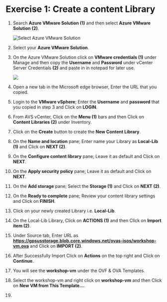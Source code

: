# Exercise 1: Create a content Library

1. Search **Azure VMware Solution (1)** and then select **Azure VMware Solution (2)**.

   ![](.././images/3.1.png "Select Azure VMware Solution")

1. Select your **Azure VMware Solution**.
1. On the Azure VMware Solution click on **VMware credentials (1)** under Manage and then copy the **Username** and **Password** under vCenter Server Credentials **(2)** and paste in in notepad for later use.

   ![](.././images/3.2.png)

1. Open a new tab in the Microsoft edge browser, Enter the URL that you copied. 


1. Login to the **VMware vSphere**; Enter the **Username** and **password** that you copied in step 3 and Click on **LOGIN**.


1. From AVS vCenter, Click on the **Menu (1)** bars and then Click on **Content Libraries (2)** under Inventory.


1. Click on the **Create** button to create the **New Content Library**.


1. On the **Name and location** pane; Enter name your Library as **Local-Lib (1)** and Click on **NEXT (2)**.


1. On the **Configure content library** pane; Leave it as default and Click on **NEXT**.


1. On the **Apply security policy** pane; Leave it as default and Click on **NEXT**.


1. On the **Add storage** pane; Select the **Storage (1)** and Click on **NEXT (2)**.


1. On the **Ready to complete** pane; Review your content library settings and Click on **FINISH**.


1. Click on your newly created Library i.e. **Local-Lib**.


1. On the Local-Lib Library, Click on **ACTIONS (1)** and then Click on **Import item (2)**.


1. Under Source tab, Enter URL as **https://gpsusstorage.blob.core.windows.net/ovas-isos/workshop-vm.ova** and Click on **IMPORT (2)**.



1. After Successfully Import Click on **Actions** on the top right and Click on **Continue**.



1. You will see the **workshop-vm** under the OVF & OVA Templates.


1. Select the workshop-vm and right click on **workshop-vm** and then Click on **New VM from This Template...**.


1. 
